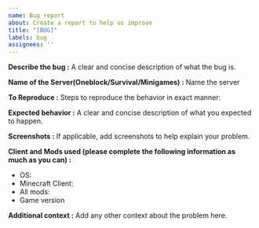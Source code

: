 ```yaml
---
name: Bug report
about: Create a report to help us improve
title: "[BUG]"
labels: bug
assignees: ''
---
```


**Describe the bug :**
A clear and concise description of what the bug is.

**Name of the Server(Oneblock/Survival/Minigames) :**
Name the server

**To Reproduce :**
Steps to reproduce the behavior in exact manner:

**Expected behavior :**
A clear and concise description of what you expected to happen.

**Screenshots :**
If applicable, add screenshots to help explain your problem.

**Client and Mods used (please complete the following information as much as you can) :**
 - OS: 
 - Minecraft Client:
 - All mods:
 - Game version

**Additional context :**
Add any other context about the problem here.
